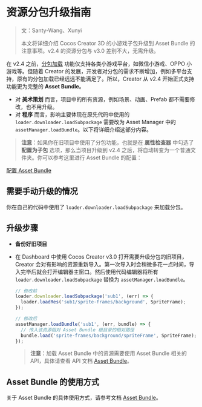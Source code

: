 # 资源分包升级指南

> 文：Santy-Wang、Xunyi
>
> 本文将详细介绍 Cocos Creator 3D 的小游戏子包升级到 Asset Bundle 的注意事项。v2.4 的资源分包与 v3.0 差别不大，无需升级。

在 v2.4 之前，[分包加载](https://github.com/cocos/cocos-docs/blob/e02ac31bab12d3ee767c0549050b0e42bd22bc5b/zh/scripting/subpackage.md) 功能仅支持各类小游戏平台，如微信小游戏、OPPO 小游戏等。但随着 Creator 的发展，开发者对分包的需求不断增加，例如多平台支持，原有的分包加载已经远远不能满足了。所以，Creator 从 v2.4 开始正式支持功能更为完整的 **Asset Bundle**。

- 对 **美术策划** 而言，项目中的所有资源，例如场景、动画、Prefab 都不需要修改，也不用升级。
- 对 **程序** 而言，影响主要体现在原先代码中使用的 `loader.downloader.loadSubpackage` 需要改为 Asset Manager 中的 `assetManager.loadBundle`。以下将详细介绍这部分内容。

> **注意**：如果你在旧项目中使用了分包功能，也就是在 **属性检查器** 中勾选了 **配置为子包** 选项，那么当项目升级到 v2.4 之后，将自动转变为一个普通文件夹。你可以参考这里进行 Asset Bundle 的配置：

[配置 Asset Bundle](bundle.md)

## 需要手动升级的情况

你在自己的代码中使用了 `loader.downloader.loadSubpackage` 来加载分包。

## 升级步骤

- **备份好旧项目**
- 在 Dashboard 中使用 Cocos Creator v3.0 打开需要升级分包的旧项目，Creator 会对有影响的资源重新导入。第一次导入时会稍微多花一点时间，导入完毕后就会打开编辑器主窗口。然后使用代码编辑器将所有 `loader.downloader.loadSubpackage` 替换为 `assetManager.loadBundle`。

  ```typescript
  // 修改前
  loader.downloader.loadSubpackage('sub1', (err) => {
    loader.loadRes('sub1/sprite-frames/background', SpriteFrame);
  });

  // 修改后
  assetManager.loadBundle('sub1', (err, bundle) => {
    // 传入该资源相对 Asset Bundle 根目录的相对路径
    bundle.load('sprite-frames/background/spriteFrame', SpriteFrame);
  });
  ```

  > **注意**：加载 Asset Bundle 中的资源需要使用 Asset Bundle 相关的 API，具体请查看 API 文档 [Asset Bundle](%__APIDOC__%/zh/classes/asset_manager.bundle.html)。

## Asset Bundle 的使用方式

关于 Asset Bundle 的具体使用方式，请参考文档 [Asset Bundle](bundle.md)。
